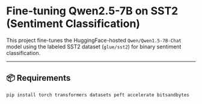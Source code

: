 # Fine-tuning Qwen2.5-7B on SST2 (Sentiment Classification)

This project fine-tunes the HuggingFace-hosted `Qwen/Qwen1.5-7B-Chat` model using the labeled SST2 dataset (`glue/sst2`) for binary sentiment classification.

---

## 📦 Requirements

```bash
pip install torch transformers datasets peft accelerate bitsandbytes
